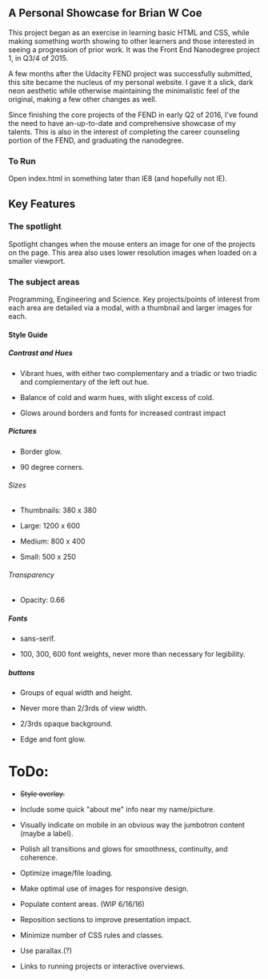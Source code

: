 ## A Personal Showcase for Brian W Coe

This project began as an exercise in learning basic HTML and CSS, while making something worth showing to other learners and those interested in seeing a progression of prior work. It was the Front End Nanodegree project 1, in Q3/4 of 2015.

A few months after the Udacity FEND project was successfully submitted, this site became the nucleus of my personal website. I gave it a slick, dark neon aesthetic while otherwise maintaining the minimalistic feel of the original, making a few other changes as well.

Since finishing the core projects of the FEND in early Q2 of 2016, I've found the need to have an-up-to-date and comprehensive showcase of my talents. This is also in the interest of completing the career counseling portion of the FEND, and graduating the nanodegree.

### To Run

Open index.html in something later than IE8 (and hopefully not IE).

## Key Features

### The spotlight

Spotlight changes when the mouse enters an image for one of the projects on the page. This area also uses lower resolution images when loaded on a smaller viewport.

### The subject areas

Programming, Engineering and Science. Key projects/points of interest from each area are detailed via a modal, with a thumbnail and larger images for each.

#### Style Guide

##### Contrast and Hues

- Vibrant hues, with either two complementary and a triadic or two triadic and complementary of the left out hue.

- Balance of cold and warm hues, with slight excess of cold.

- Glows around borders and fonts for increased contrast impact

##### Pictures

- Border glow.

- 90 degree corners.

###### Sizes

- Thumbnails: 380 x 380

- Large: 1200 x 600

- Medium: 800 x 400

- Small: 500 x 250

###### Transparency

- Opacity: 0.66

##### Fonts

- sans-serif.

- 100, 300, 600 font weights, never more than necessary for legibility.

##### buttons

- Groups of equal width and height.

- Never more than 2/3rds of view width.

- 2/3rds opaque background.

- Edge and font glow.

# ToDo:

- ~~Style overlay.~~

- Include some quick "about me" info near my name/picture.

- Visually indicate on mobile in an obvious way the jumbotron content (maybe a label).

- Polish all transitions and glows for smoothness, continuity, and coherence.

- Optimize image/file loading.

- Make optimal use of images for responsive design.

- Populate content areas. (WIP 6/16/16)

- Reposition sections to improve presentation impact.

- Minimize number of CSS rules and classes.

- Use parallax.(?)

- Links to running projects or interactive overviews.
